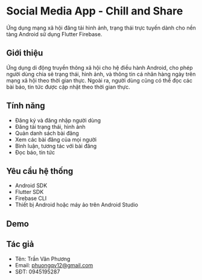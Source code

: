 # Social Media App - Chill and Share

Ứng dụng mạng xã hội đăng tải hình ảnh, trạng thái trực tuyến dành cho nền tàng Android sử dụng Flutter Firebase.

## Giới thiệu

Ứng dụng di động truyền thông xã hội cho hệ điều hành Android, cho phép người dùng chia sẻ trạng thái, hình ảnh, và thông tin cá nhân hàng ngày trên mạng xã hội theo thời gian thực. Ngoài ra, người dùng cũng có thể đọc các bài báo, tin tức được cập nhật theo thời gian thực.

## Tính năng

- Đăng ký và đăng nhập người dùng
- Đăng tải trạng thái, hình ảnh
- Quản danh sách bài đăng
- Xem các bài đăng của mọi người
- Bình luận, tương tác với bài đăng
- Đọc báo, tin tức

## Yêu cầu hệ thống

- Android SDK
- Flutter SDK
- Firebase CLI
- Thiết bị Android hoặc máy ảo trên Android Studio

## Demo


## Tác giả

- Tên: Trần Văn Phương
- Email: <phuongqv12@gmail.com>
- SĐT: 0945195287
